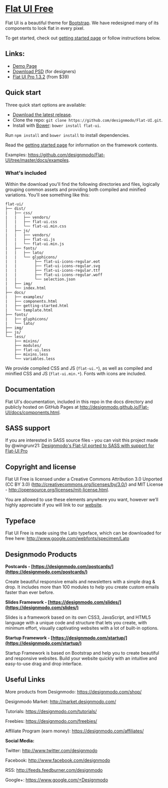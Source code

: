 
# [Flat UI Free](http://designmodo.github.io/Flat-UI/)

Flat UI is a beautiful theme for [Bootstrap](http://getbootstrap.com). We have redesigned many of its components to look flat in every pixel.

To get started, check out [getting started page](http://designmodo.github.io/Flat-UI/docs/getting-started.html) or follow instructions below.

## Links:

+ [Demo Page](http://designmodo.github.io/Flat-UI/)
+ [Download PSD](https://designmodo.com/flat-free/) (for designers)
+ [Flat UI Pro 1.3.2](https://designmodo.com/flat/) (from $39)

## Quick start

Three quick start options are available:

- [Download the latest release](https://github.com/designmodo/Flat-UI/archive/2.3.0.zip).
- Clone the repo: `git clone https://github.com/designmodo/Flat-UI.git`.
- Install with [Bower](http://bower.io): `bower install flat-ui`.

Run `npm install` and `bower install` to install dependencies.

Read the [getting started page](http://designmodo.github.io/Flat-UI/docs/getting-started.html) for information on the framework contents.

Examples: <https://github.com/designmodo/Flat-UI/tree/master/docs/examples>.


### What's included

Within the download you'll find the following directories and files, logically grouping common assets and providing both compiled and minified variations. You'll see something like this:

```
flat-ui/
├── dist/
|   ├── css/
|   |   ├── vendors/
│   |   ├── flat-ui.css
│   |   └── flat-ui.min.css
|   ├── js/
|   |   ├── vendors/
│   |   ├── flat-ui.js
│   |   └── flat-ui.min.js
|   ├── fonts/
|   |   ├── lato/
|   |   └── glyphicons/
|   |        ├── flat-ui-icons-regular.eot
|   |        ├── flat-ui-icons-regular.svg
|   |        ├── flat-ui-icons-regular.ttf
|   |        ├── flat-ui-icons-regular.woff
|   |        └── selection.json
|   ├── img/
|   └── index.html
├── docs/
|   ├── examples/
|   ├── components.html
|   ├── getting-started.html
|   └── template.html
├── fonts/
|   ├── glyphicons/
|   └── lato/
├── img/
├── js/
└── less/
    ├── mixins/
    ├── modules/
    ├── flat-ui.less
    ├── mixins.less
    └── variables.less

```

We provide compiled CSS and JS (`flat-ui.*`), as well as compiled and minified CSS and JS (`flat-ui.min.*`). Fonts with icons are included.

## Documentation

Flat UI's documentation, included in this repo in the docs directory and publicly hosted on GitHub Pages at <http://designmodo.github.io/Flat-UI/docs/components.html>.


## SASS support

If you are interested in SASS source files - you can visit this project made by @wingrunr21: 
[Designmodo's Flat-UI ported to SASS with support for Flat-UI Pro](https://github.com/wingrunr21/flat-ui-sass)

## Copyright and license

Flat UI Free is licensed under a Creative Commons Attribution 3.0 Unported (CC BY 3.0)  (http://creativecommons.org/licenses/by/3.0/) and MIT License - http://opensource.org/licenses/mit-license.html.

You are allowed to use these elements anywhere you want, however we’ll highly appreciate if you will link to our [website](https://designmodo.com).

## Typeface

Flat UI Free is made using the Lato typeface, which can be downloaded for free here: http://www.google.com/webfonts/specimen/Lato

## Designmodo Products

**Postcards - [https://designmodo.com/postcards/](https://designmodo.com/postcards/)**

Create beautiful responsive emails and newsletters with a simple drag & drop. It includes more than 100 modules to 
help you create custom emails faster than ever before.

**Slides Framework - [https://designmodo.com/slides/](https://designmodo.com/slides/)**

Slides is a framework based on its own CSS3, JavaScript, and HTML5 language with a unique code and structure that lets you create, with minimum effort, visually captivating websites with a lot of built-in options.

**Startup Framework - [https://designmodo.com/startup/](https://designmodo.com/startup/)**

Startup Framework is based on Bootstrap and help you to create beautiful and responsive websites. Build your website quickly with an intuitive and easy-to-use drag and drop interface.

## Useful Links

More products from Designmodo: <https://designmodo.com/shop/>

Designmodo Market: <http://market.designmodo.com/>

Tutorials: <https://designmodo.com/tutorials/>

Freebies: <https://designmodo.com/freebies/>

Affiliate Program (earn money): <https://designmodo.com/affiliates/>

**Social Media:**

Twitter: <http://www.twitter.com/designmodo>

Facebook: <http://www.facebook.com/designmodo>

RSS: <http://feeds.feedburner.com/designmodo>

Google+: <https://www.google.com/+Designmodo>
